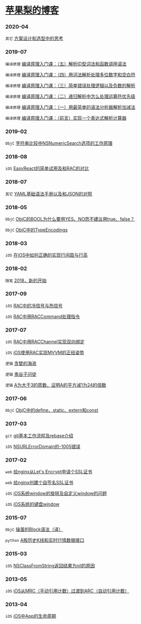 # [苹果梨的博客](https://blog.harrisonxi.com)

### 2020-04

`其它` [方案设计和选型中的思考](https://blog.harrisonxi.com/2020/04/方案设计和选型中的思考.html)

### 2019-07

`编译原理` [编译原理入门课：（五）解析ID型词法和函数调用语法](https://blog.harrisonxi.com/2019/07/编译原理入门课：（五）解析ID型词法和函数调用语法.html)

`编译原理` [编译原理入门课：（四）用词法解析处理多位数字和空白符](https://blog.harrisonxi.com/2019/07/编译原理入门课：（四）用词法解析处理多位数字和空白符.html)

`编译原理` [编译原理入门课：（三）简单错误处理逻辑以及负数的解析](https://blog.harrisonxi.com/2019/07/编译原理入门课：（三）简单错误处理逻辑以及负数的解析.html)

`编译原理` [编译原理入门课：（二）递归解析中怎么处理运算符优先级](https://blog.harrisonxi.com/2019/07/编译原理入门课：（二）递归解析中怎么处理运算符优先级.html)

`编译原理` [编译原理入门课：（一）用最简单的语法分析器解析加减法](https://blog.harrisonxi.com/2019/07/编译原理入门课：（一）用最简单的语法分析器解析加减法.html)

`编译原理` [编译原理入门课：（前言）实现一个表达式解析计算器](https://blog.harrisonxi.com/2019/07/编译原理入门课：（前言）实现一个表达式解析计算器.html)

### 2019-02

`ObjC` [字符串比较中NSNumericSearch选项的工作原理](https://blog.harrisonxi.com/2019/02/字符串比较中NSNumericSearch选项的工作原理.html)

### 2018-08

`iOS` [EasyReact的简单试用及和RAC的对比](https://blog.harrisonxi.com/2018/08/EasyReact的简单试用及和RAC的对比.html)

### 2018-07

`其它` [YAML基础语法手册以及和JSON的对照](https://blog.harrisonxi.com/2018/07/YAML基础语法手册以及和JSON的对照.html)

### 2018-05

`ObjC` [ObjC的BOOL为什么要用YES、NO而不建议用true、false？](https://blog.harrisonxi.com/2018/05/ObjC的BOOL为什么要用YES、NO而不建议用true、false？.html)

`ObjC` [ObjC中的TypeEncodings](https://blog.harrisonxi.com/2018/05/ObjC中的TypeEncodings.html)

### 2018-03

`iOS` [在iOS中如何正确的实现行间距与行高](https://blog.harrisonxi.com/2018/03/在iOS中如何正确的实现行间距与行高.html)

### 2018-02

`随笔` [2018，新的开始](https://blog.harrisonxi.com/2018/02/2018，新的开始.html)

### 2017-09

`iOS` [RAC中的冷信号与热信号](https://blog.harrisonxi.com/2017/09/RAC中的冷信号与热信号.html)

`iOS` [RAC中用RACCommand处理指令](https://blog.harrisonxi.com/2017/09/RAC中用RACCommand处理指令.html)

### 2017-07

`iOS` [RAC中用RACChannel实现双向绑定](https://blog.harrisonxi.com/2017/07/RAC中用RACChannel实现双向绑定.html)

`iOS` [iOS使用RAC实现MVVM的正经姿势](https://blog.harrisonxi.com/2017/07/iOS使用RAC实现MVVM的正经姿势.html)

`逻辑` [贪婪的海盗](https://blog.harrisonxi.com/2017/07/贪婪的海盗.html)

`逻辑` [鬼谷子问徒](https://blog.harrisonxi.com/2017/07/鬼谷子问徒.html)

`逻辑` [A为大于3的质数，证明A的平方减1为24的倍数](https://blog.harrisonxi.com/2017/07/A为大于3的质数，证明A的平方减1为24的倍数.html)

### 2017-06

`ObjC` [ObjC中的define、static、extern和const](https://blog.harrisonxi.com/2017/06/ObjC中的define、static、extern和const.html)

### 2017-03

`git` [git基本工作流程及rebase介绍](https://blog.harrisonxi.com/2017/03/git基本工作流程及rebase介绍.html)

`iOS` [NSURLErrorDomain的-1005错误](https://blog.harrisonxi.com/2017/03/NSURLErrorDomain的-1005错误.html)

### 2017-02

`web` [给nginx从Let's Encrypt申请个SSL证书](https://blog.harrisonxi.com/2017/02/给nginx从Let's%20Encrypt申请个SSL证书.html)

`web` [给nginx创建个自签名SSL证书](https://blog.harrisonxi.com/2017/02/给nginx创建个自签名SSL证书.html)

`iOS` [iOS系统window的旋转及自定义window的问题](https://blog.harrisonxi.com/2017/02/iOS系统window的旋转及自定义window的问题.html)

`iOS` [iOS系统的键盘window](https://blog.harrisonxi.com/2017/02/iOS系统的键盘window.html)

### 2015-07

`ObjC` [操蛋的Block语法（译）](https://blog.harrisonxi.com/2015/07/操蛋的Block语法（译）.html)

`python` [A股历史K线和实时行情数据接口](https://blog.harrisonxi.com/2015/07/A股历史K线和实时行情数据接口.html)

### 2015-03

`iOS` [NSClassFromString返回结果为nil的原因](https://blog.harrisonxi.com/2015/03/NSClassFromString返回结果为nil的原因.html)

### 2013-05

`iOS` [iOS从MRC（手动引用计数）过渡到ARC（自动引用计数）](https://blog.harrisonxi.com/2013/05/iOS从MRC（手动引用计数）过渡到ARC（自动引用计数）.html)

### 2013-04

`iOS` [iOS中App的生命周期](https://blog.harrisonxi.com/2013/04/iOS中App的生命周期.html)
